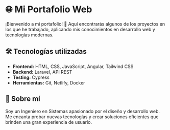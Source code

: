 # 🌐 Mi Portafolio Web

¡Bienvenido a mi portafolio! 🚀 Aquí encontrarás algunos de los proyectos en los que he trabajado, aplicando mis conocimientos en desarrollo web y tecnologías modernas.

## 🛠️ Tecnologías utilizadas
- **Frontend:** HTML, CSS, JavaScript, Angular, Tailwind CSS
- **Backend:** Laravel, API REST
- **Testing:** Cypress
- **Herramientas:** Git, Netlify, Docker


## 🚀 Sobre mí
Soy un Ingeniero en Sistemas apasionado por el diseño y desarrollo web. Me encanta probar nuevas tecnologías y crear soluciones eficientes que brinden una gran experiencia de usuario.



